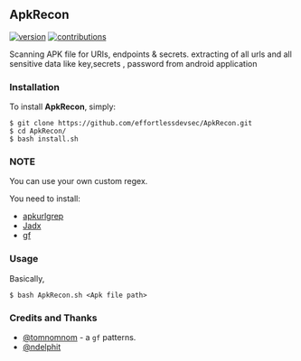 
## ApkRecon
[![version](https://badge.fury.io/gh/dwisiswant0%2fapkleaks.svg)]()
[![contributions](https://img.shields.io/badge/contributions-welcome-brightgreen.svg?style=flat)](https://github.com/effortlessdevsec/ApkRecon/issues)

Scanning APK file for URIs, endpoints & secrets.
extracting of all urls  and all sensitive data like key,secrets , password  from android application

### Installation

To install **ApkRecon**, simply:

```
$ git clone https://github.com/effortlessdevsec/ApkRecon.git
$ cd ApkRecon/
$ bash install.sh
```

### NOTE

You can use your own custom regex.

You need to install:

- [apkurlgrep](https://github.com/ndelphit/apkurlgrep) 
- [Jadx](https://github.com/skylot/jadx)
- [gf](https://github.com/tomnomnom/gf)


### Usage

Basically,
```
$ bash ApkRecon.sh <Apk file path>
```
### Credits and Thanks
- [@tomnomnom](https://github.com/tomnomnom/gf) - a `gf` patterns.
- [@ndelphit](https://github.com/ndelphit) 
